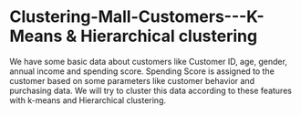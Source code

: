 # Clustering-Mall-Customers---K-Means & Hierarchical clustering
We have some basic data about customers like Customer ID, age, gender, annual income and spending score. Spending Score is assigned to the customer based on some parameters like customer behavior and purchasing data. We will try to cluster this data according to these features with k-means and Hierarchical clustering.
